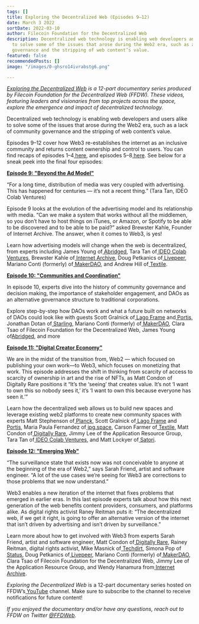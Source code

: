 ```yaml
---
tags: []
title: Exploring the Decentralized Web (Episodes 9–12)
date: March 3 2022
sortDate: 2022-03-10
author: Filecoin Foundation for the Decentralized Web
description: Decentralized web technology is enabling web developers and users alike
  to solve some of the issues that arose during the Web2 era, such as a lack of community
  governance and the stripping of web content’s value.
featured: false
recommendedPosts: []
image: "/images/0-ghsro14ivrabstg6.png"

---
```

[_Exploring the Decentralized Web_](https://www.youtube.com/watch?v=P0yfvedPY94&list=PL37YlBYJT0nmfqDnbov6lKHUyZvRfQjap&index=1) _is a 12-part documentary series produced by Filecoin Foundation for the Decentralized Web (FFDW). These videos, featuring leaders and visionaries from top projects across the space, explore the emergence and impact of decentralized technology._

Decentralized web technology is enabling web developers and users alike to solve some of the issues that arose during the Web2 era, such as a lack of community governance and the stripping of web content’s value.

Episodes 9–12 cover how Web3 re-establishes the internet as an inclusive community and returns content ownership and control to users. You can find recaps of episodes 1–4[ here](https://medium.com/@FFDWeb/check-out-our-docuseries-exploring-the-decentralized-web-b7d13e2415d), and episodes 5–8[ here](https://medium.com/@FFDWeb/exploring-the-decentralized-web-episodes-5-8-a7be0b3ff25). See below for a sneak peek into the final four episodes:

[**Episode 9: "Beyond the Ad Model"**](https://www.youtube.com/watch?v=BSvwtY05doY)

“For a long time, distribution of media was very coupled with advertising. This has happened for centuries — it’s not a recent thing.” (Tara Tan, IDEO Colab Ventures)

Episode 9 looks at the evolution of the advertising model and its relationship with media. “Can we make a system that works without all the middlemen, so you don’t have to host things on iTunes, or Amazon, or Spotify to be able to be discovered and to be able to be paid?” asked Brewster Kahle, Founder of Internet Archive. The answer, when it comes to Web3, is yes!

Learn how advertising models will change when the web is decentralized, from experts including James Young of[ Abridged](https://abridged.io/), Tara Tan of[ IDEO Colab Ventures](https://www.ideocolab.com/ventures/), Brewster Kahle of[ Internet Archive](https://archive.org/), Doug Petkanics of[ Livepeer](https://livepeer.org/), Mariano Conti (formerly) of[ MakerDAO](https://makerdao.com/en/), and Andrew Hill of[ Textile](https://www.textile.io/).

[**Episode 10: "Communities and Coordination"**](https://www.youtube.com/watch?v=kLHOV_1vlNY)

In episode 10, experts dive into the history of community governance and decision making, the importance of stakeholder engagement, and DAOs as an alternative governance structure to traditional corporations.

Explore step-by-step how DAOs work and what a future built on networks of DAOs could look like with guests Scott Gralnick of[ Lago Frame](https://lagoframe.com/) and[ Portis](https://www.portis.io/), Jonathan Dotan of[ Starling](https://www.starlinglab.org/), Mariano Conti (formerly) of[ MakerDAO](https://makerdao.com/en/), Clara Tsao of Filecoin Foundation for the Decentralized Web, James Young of[Abridged](https://abridged.io/), and more

[**Episode 11: "Digital Creator Economy"**](https://www.youtube.com/watch?v=W3weRLlFJQo)

We are in the midst of the transition from, Web2 — which focused on publishing your own work––to Web3, which focuses on monetizing that work. This episode addresses the shift in thinking from scarcity of access to scarcity of ownership in art and the rise of NFTs, as Matt Condon of Digitally Rare positions it “It’s the ‘seeing’ that creates value. It’s not ‘I want to own this so nobody sees it,’ it’s ‘I want to own this because everyone has seen it.’”

Learn how the decentralized web allows us to build new spaces and leverage existing web2 platforms to create new community spaces with experts Matt Stephenson of[ Planck](https://planckdata.com/), Scott Gralnick of[ Lago Frame](https://lagoframe.com/) and[ Portis](https://www.portis.io/), Maria Paula Fernandez of[ jpg.space](https://jpg.space/), Carson Farmer of[ Textile](https://www.textile.io/), Matt Condon of[ Digitally Rare](https://anchor.fm/digitallyrare), Jimmy Lee of the Application Resource Group, Tara Tan of[ IDEO Colab Ventures](https://www.ideocolab.com/ventures/), and Matt Lockyer of[ Satori](https://www.satoriapp.xyz/).

[**Episode 12: "Emerging Web"**](https://www.youtube.com/watch?v=sSaR7iCF86s)

“The surveillance state that exists now was not conceivable to anyone at the beginning of the era of Web2,” says Sarah Friend, artist and software engineer. “A lot of the use cases we’re seeing for Web3 are corrections to those problems that we now understand.”

Web3 enables a new iteration of the internet that fixes problems that emerged in earlier eras. In this last episode experts talk about how this next generation of the web benefits content providers, consumers, and platforms alike. As digital rights activist Raney Reitman puts it: “The decentralized web, if we get it right, is going to offer an alternative version of the internet that isn’t driven by advertising and isn’t driven by surveillance.”

Learn more about how to get involved with Web3 from experts Sarah Friend, artist and software engineer, Matt Condon of[ Digitally Rare](https://anchor.fm/digitallyrare), Rainey Reitman, digital rights activist, Mike Masnick of[ Techdirt](https://www.techdirt.com/), Simona Pop of[ Status](https://status.im/get/), Doug Petkanics of[ Livepeer](https://livepeer.org/), Mariano Conti (formerly) of[ MakerDAO](https://makerdao.com/en/), Clara Tsao of Filecoin Foundation for the Decentralized Web, Jimmy Lee of the Application Resource Group, and Wendy Hanamura from[ Internet Archive](https://archive.org/).

_Exploring the Decentralized Web_ is a 12-part documentary series hosted on FFDW’s[ YouTube](https://www.youtube.com/channel/UCbj3Hck5cwKURkZKHjg_MKQ) channel. Make sure to subscribe to the channel to receive notifications for future content!

_If you enjoyed the documentary and/or have any questions, reach out to FFDW on Twitter_ [_@FFDWeb_](https://twitter.com/ffdweb)_._